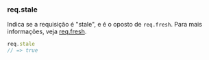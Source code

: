 <h3 id='req.stale'>req.stale</h3>

Indica se a requisição é "stale", e é o oposto de `req.fresh`.
Para mais informações, veja [req.fresh](#req.fresh).

~~~js
req.stale
// => true
~~~
